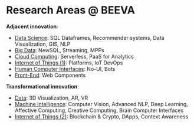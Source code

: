 
# Research Areas @ BEEVA

**Adjacent innovation**: 
* [Data Science](https://github.com/beeva-labs/research-lab/wiki/Data-Science): SQL Dataframes, Recommender systems, Data Visualization, GIS, NLP
* [Big Data](https://github.com/beeva-labs/research-lab/wiki/Big-Data): NewSQL, Streaming, MPPs
* [Cloud Computing](https://github.com/beeva-labs/research-lab/wiki/Cloud-Computing): Serverless, PaaS for Analytics
* [Internet of Things (1)](https://github.com/beeva-labs/research-lab/wiki/Internet-of-Things-%281%29): Platforms, IoT DevOps
* [Human Computer Interfaces](https://github.com/beeva-labs/research-lab/wiki/HCI): No-UI, Bots
* [Front-End](https://github.com/beeva-labs/research-lab/wiki/Front-End): Web Components

**Transformational innovation**: 
* [Data](https://github.com/beeva-labs/research-lab/wiki/3D-Visualization): 3D Visualization, AR, VR
* [Machine Intelligence](https://github.com/beeva-labs/research-lab/wiki/Machine-Intelligence): Computer Vision, Advanced NLP, Deep Learning, Affective Computing, Creative Computing, Brain Computer Interfaces
* [Internet of Things (2)](https://github.com/beeva-labs/research-lab/wiki/Internet-of-Things-%282%29): Blockchain & Crypto, DApps, Context Awareness


